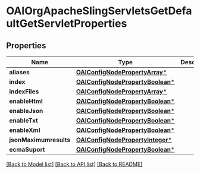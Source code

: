 # OAIOrgApacheSlingServletsGetDefaultGetServletProperties

## Properties
Name | Type | Description | Notes
------------ | ------------- | ------------- | -------------
**aliases** | [**OAIConfigNodePropertyArray***](OAIConfigNodePropertyArray.md) |  | [optional] 
**index** | [**OAIConfigNodePropertyBoolean***](OAIConfigNodePropertyBoolean.md) |  | [optional] 
**indexFiles** | [**OAIConfigNodePropertyArray***](OAIConfigNodePropertyArray.md) |  | [optional] 
**enableHtml** | [**OAIConfigNodePropertyBoolean***](OAIConfigNodePropertyBoolean.md) |  | [optional] 
**enableJson** | [**OAIConfigNodePropertyBoolean***](OAIConfigNodePropertyBoolean.md) |  | [optional] 
**enableTxt** | [**OAIConfigNodePropertyBoolean***](OAIConfigNodePropertyBoolean.md) |  | [optional] 
**enableXml** | [**OAIConfigNodePropertyBoolean***](OAIConfigNodePropertyBoolean.md) |  | [optional] 
**jsonMaximumresults** | [**OAIConfigNodePropertyInteger***](OAIConfigNodePropertyInteger.md) |  | [optional] 
**ecmaSuport** | [**OAIConfigNodePropertyBoolean***](OAIConfigNodePropertyBoolean.md) |  | [optional] 

[[Back to Model list]](../README.md#documentation-for-models) [[Back to API list]](../README.md#documentation-for-api-endpoints) [[Back to README]](../README.md)


